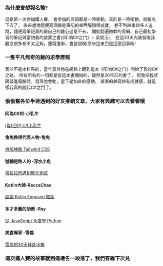 ### 為什麼會想報名鴨?
這是第一次參加鐵人賽，
會參加的原因都是一時衝動，真的是一時衝動，就報名下去了，
後來想說隨便寫個像是筆記的東西解鎖個成就，
想不到越來越多人追蹤，隨便寫筆記真的跟自己的雞心過意不去，
開始翻遍微軟的官網、自己最初學習的筆記與當初我的啟蒙之書(《叩响C#之门》~ 梁斌玉)，
在這30天內我發現我觀念很多都不太足夠，邊寫邊學，會發現啊!原來這東西是這麼回事啊!

### 一隻平凡無奇的雞的求學歷程
我並不是本科系的，當年意外地在網路上翻到這本《叩响C#之门》開始了我的C#之路，
所有所有的一切都是從這本書開始的，雖然是20年前的書了，
但我把程式碼敲進電腦時，發現他會動，當下是如此的感動，
漸漸的越寫越有成就感，就這樣我真的開起C#之門了。

### 偷偷幫各位半途遇到的好友推銷文章，大家有興趣可以去看看哦
#### 同為C#的-小乳牛
[[從0到1] C#小乳牛](https://ithelp.ithome.com.tw/users/20137657/articles)
#### 兔兔教得代表人物-兔兔
[排版神器 Tailwind CSS ](https://ithelp.ithome.com.tw/users/20138853/ironman/3928)
#### 號稱是路人的 -深水小魚
[當拉拉肉遇到單元測試](https://ithelp.ithome.com.tw/users/20105694/ironman/3989)
#### Kotlin大師-ReccaChao
[談談 Kotlin Exposed 框架](https://ithelp.ithome.com.tw/users/20120550/ironman/4158)
#### 多才多藝的助教 -Ray
[從 JavaScript 角度學 Python ](https://ithelp.ithome.com.tw/users/20119486/ironman/3917)
#### 美食專家 -雪倫
[雪倫的30天拜託冰箱](https://ithelp.ithome.com.tw/users/20140547/ironman/4622)

### 這次鐵人賽的故事就到這邊告一段落了，我們有緣下次見